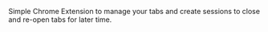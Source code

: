 Simple Chrome Extension to manage your tabs and create sessions to close and re-open tabs for later time.
